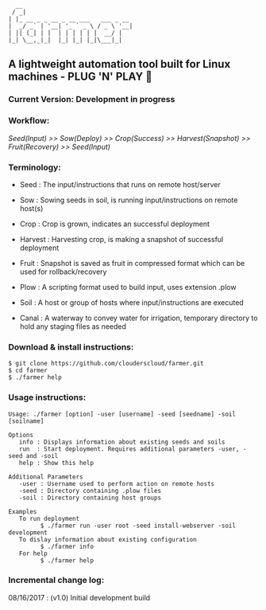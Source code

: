       __
     / _|
    | |_ __ _ _ __ _ __ ___   ___ _ __
    |  _/ _` | '__| '_ ` _ \ / _ \ '__|
    | || (_| | |  | | | | | |  __/ |
    |_| \__,_|_|  |_| |_| |_|\___|_|

## A lightweight automation tool built for Linux machines - PLUG 'N' PLAY :rocket:
### Current Version: Development in progress

### Workflow:

_Seed(Input) >> Sow(Deploy) >> Crop(Success) >> Harvest(Snapshot) >> Fruit(Recovery) >> Seed(Input)_

### Terminology:

- Seed : The input/instructions that runs on remote host/server

- Sow : Sowing seeds in soil, is running input/instructions on remote host(s)

- Crop : Crop is grown, indicates an successful deployment

- Harvest : Harvesting crop, is making a snapshot of successful deployment

- Fruit	: Snapshot is saved as fruit in compressed format which can be used for rollback/recovery

- Plow : A scripting format used to build input, uses extension .plow

- Soil : A host or group of hosts where input/instructions are executed

- Canal	: A waterway to convey water for irrigation, temporary directory to hold any staging files as needed

### Download & install instructions:
```
$ git clone https://github.com/clouderscloud/farmer.git
$ cd farmer
$ ./farmer help
```
### Usage instructions:
```
Usage: ./farmer [option] -user [username] -seed [seedname] -soil [soilname]

Options
   info : Displays information about existing seeds and soils
   run  : Start deployment. Requires additional parameters -user, -seed and -soil
   help : Show this help

Additional Parameters
   -user : Username used to perform action on remote hosts
   -seed : Directory containing .plow files
   -soil : Directory containing host groups

Examples
   To run deployment
         $ ./farmer run -user root -seed install-webserver -soil development
   To dislay information about existing configuration
         $ ./farmer info
   For help
         $ ./farmer help
```
### Incremental change log:

08/16/2017 : (v1.0) Initial development build
